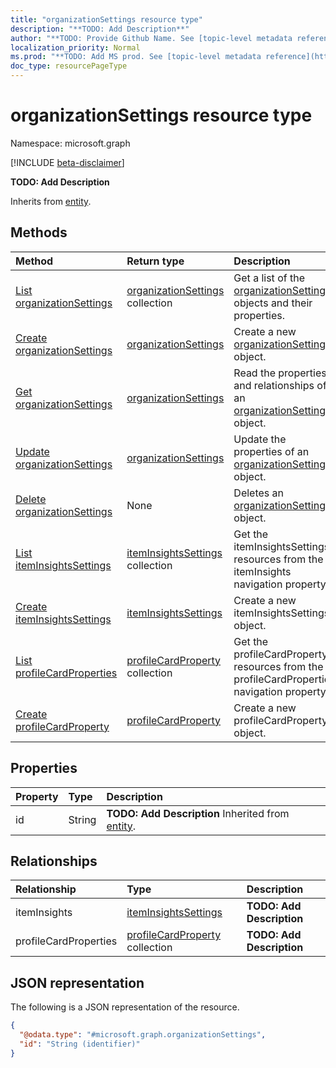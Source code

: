 ```yaml
---
title: "organizationSettings resource type"
description: "**TODO: Add Description**"
author: "**TODO: Provide Github Name. See [topic-level metadata reference](https://msgo.azurewebsites.net/add/document/guidelines/metadata.html#topic-level-metadata)**"
localization_priority: Normal
ms.prod: "**TODO: Add MS prod. See [topic-level metadata reference](https://msgo.azurewebsites.net/add/document/guidelines/metadata.html#topic-level-metadata)**"
doc_type: resourcePageType
---
```


# organizationSettings resource type

Namespace: microsoft.graph

[!INCLUDE [beta-disclaimer](../../includes/beta-disclaimer.md)]

**TODO: Add Description**


Inherits from [entity](../resources/entity.md).

## Methods
|Method|Return type|Description|
|:---|:---|:---|
|[List organizationSettings](../api/organizationsettings-list.md)|[organizationSettings](../resources/organizationsettings.md) collection|Get a list of the [organizationSettings](../resources/organizationsettings.md) objects and their properties.|
|[Create organizationSettings](../api/organizationsettings-create.md)|[organizationSettings](../resources/organizationsettings.md)|Create a new [organizationSettings](../resources/organizationsettings.md) object.|
|[Get organizationSettings](../api/organizationsettings-get.md)|[organizationSettings](../resources/organizationsettings.md)|Read the properties and relationships of an [organizationSettings](../resources/organizationsettings.md) object.|
|[Update organizationSettings](../api/organizationsettings-update.md)|[organizationSettings](../resources/organizationsettings.md)|Update the properties of an [organizationSettings](../resources/organizationsettings.md) object.|
|[Delete organizationSettings](../api/organizationsettings-delete.md)|None|Deletes an [organizationSettings](../resources/organizationsettings.md) object.|
|[List itemInsightsSettings](../api/organizationsettings-list-iteminsights.md)|[itemInsightsSettings](../resources/iteminsightssettings.md) collection|Get the itemInsightsSettings resources from the itemInsights navigation property.|
|[Create itemInsightsSettings](../api/organizationsettings-post-iteminsights.md)|[itemInsightsSettings](../resources/iteminsightssettings.md)|Create a new itemInsightsSettings object.|
|[List profileCardProperties](../api/organizationsettings-list-profilecardproperties.md)|[profileCardProperty](../resources/profilecardproperty.md) collection|Get the profileCardProperty resources from the profileCardProperties navigation property.|
|[Create profileCardProperty](../api/organizationsettings-post-profilecardproperties.md)|[profileCardProperty](../resources/profilecardproperty.md)|Create a new profileCardProperty object.|

## Properties
|Property|Type|Description|
|:---|:---|:---|
|id|String|**TODO: Add Description** Inherited from [entity](../resources/entity.md).|

## Relationships
|Relationship|Type|Description|
|:---|:---|:---|
|itemInsights|[itemInsightsSettings](../resources/iteminsightssettings.md)|**TODO: Add Description**|
|profileCardProperties|[profileCardProperty](../resources/profilecardproperty.md) collection|**TODO: Add Description**|

## JSON representation
The following is a JSON representation of the resource.
<!-- {
  "blockType": "resource",
  "keyProperty": "id",
  "@odata.type": "microsoft.graph.organizationSettings",
  "baseType": "microsoft.graph.entity",
  "openType": false
}
-->
``` json
{
  "@odata.type": "#microsoft.graph.organizationSettings",
  "id": "String (identifier)"
}
```

